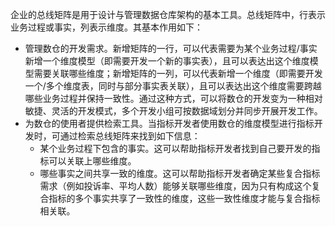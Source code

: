   企业的总线矩阵是用于设计与管理数据仓库架构的基本工具。总线矩阵中，行表示业务过程或事实，列表示维度。其基本作用如下：

- 管理数仓的开发需求。新增矩阵的一行，可以代表需要为某个业务过程/事实新增一个维度模型（即需要开发一个新的事实表），且可以表达出这个维度模型需要关联哪些维度；新增矩阵的一列，可以代表新增一个维度（即需要开发一个/多个维度表，同时与部分事实表关联），且可以表达出这个维度需要跨越哪些业务过程并保持一致性。通过这种方式，可以将数仓的开发变为一种相对敏捷、灵活的开发模式，多个开发小组可按数据域划分并同步开展开发工作。
- 为数仓的使用者提供检索工具。当指标开发者使用数仓的维度模型进行指标开发时，可通过检索总线矩阵来找到如下信息：
  - 某个业务过程下包含的事实。这可以帮助指标开发者找到自己要开发的指标可以关联上哪些维度。
  - 哪些事实之间共享一致的维度。这可以帮助指标开发者确定某些复合指标需求（例如投诉率、平均人数）能够关联哪些维度，因为只有构成这个复合指标的多个事实共享了一致性的维度，这些一致性维度才能与复合指标相关联。